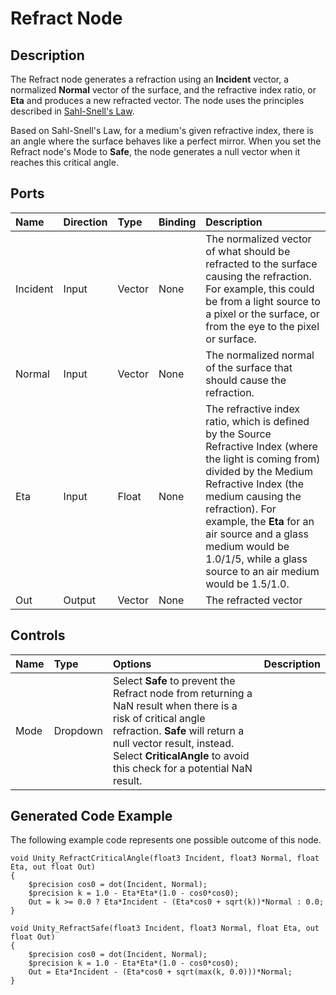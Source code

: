 # Refract Node

## Description

The Refract node generates a refraction using an **Incident** vector, a normalized **Normal** vector of the surface, and the refractive index ratio, or **Eta** and produces a new refracted vector. The node uses the principles described in [Sahl-Snell's Law](https://en.wikipedia.org/wiki/Snell%27s_law).

Based on Sahl-Snell's Law, for a medium's given refractive index, there is an angle where the surface behaves like a perfect mirror. When you set the Refract node's Mode to **Safe**, the node generates a null vector when it reaches this critical angle.

## Ports

| Name        | Direction           | Type  | Binding | Description |
|:------------ |:-------------|:-----|:---|:---|
| Incident      | Input | Vector | None | The normalized vector of what should be refracted to the surface causing the refraction. For example, this could be from a light source to a pixel or the surface, or from the eye to the pixel or surface. |
| Normal      | Input | Vector | None | The normalized normal of the surface that should cause the refraction. |
| Eta      | Input | Float    | None | The refractive index ratio, which is defined by the Source Refractive Index (where the light is coming from) divided by the Medium Refractive Index (the medium causing the refraction). For example, the **Eta** for an air source and a glass medium would be 1.0/1/5, while a glass source to an air medium would be 1.5/1.0. |
| Out | Output      |  Vector | None | The refracted vector |

## Controls

| Name        | Type           | Options  | Description |
|:------------ |:-------------|:-----|:---|
| Mode      | Dropdown | Select **Safe** to prevent the Refract node from returning a NaN result when there is a risk of critical angle refraction. **Safe** will return a null vector result, instead. Select **CriticalAngle** to avoid this check for a potential NaN result. |

## Generated Code Example

The following example code represents one possible outcome of this node.

```
void Unity_RefractCriticalAngle(float3 Incident, float3 Normal, float Eta, out float Out)
{
    $precision cos0 = dot(Incident, Normal);
    $precision k = 1.0 - Eta*Eta*(1.0 - cos0*cos0);
    Out = k >= 0.0 ? Eta*Incident - (Eta*cos0 + sqrt(k))*Normal : 0.0;
}

void Unity_RefractSafe(float3 Incident, float3 Normal, float Eta, out float Out)
{
    $precision cos0 = dot(Incident, Normal);
    $precision k = 1.0 - Eta*Eta*(1.0 - cos0*cos0);
    Out = Eta*Incident - (Eta*cos0 + sqrt(max(k, 0.0)))*Normal;
}
```
